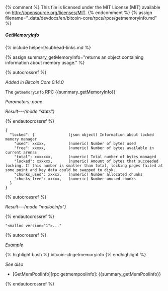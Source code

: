 {% comment %}
This file is licensed under the MIT License (MIT) available on
http://opensource.org/licenses/MIT.
{% endcomment %}
{% assign filename="_data/devdocs/en/bitcoin-core/rpcs/rpcs/getmemoryinfo.md" %}

##### GetMemoryInfo
{% include helpers/subhead-links.md %}

{% assign summary_getMemoryInfo="returns an object containing information about memory usage." %}

{% autocrossref %}

*Added in Bitcoin Core 0.14.0*

The `getmemoryinfo` RPC {{summary_getMemoryInfo}}

*Parameters: none*

*Result---(mode "stats")*

{% endautocrossref %}

    {
      "locked": {               (json object) Information about locked memory manager
        "used": xxxxx,          (numeric) Number of bytes used
        "free": xxxxx,          (numeric) Number of bytes available in current arenas
        "total": xxxxxxx,       (numeric) Total number of bytes managed
        "locked": xxxxxx,       (numeric) Amount of bytes that succeeded locking. If this number is smaller than total, locking pages failed at some point and key data could be swapped to disk.
        "chunks_used": xxxxx,   (numeric) Number allocated chunks
        "chunks_free": xxxxx,   (numeric) Number unused chunks
      }
    }

{% autocrossref %}

*Result---(mode "mallocinfo")*

{% endautocrossref %}

    "<malloc version="1">..."

{% autocrossref %}

*Example*

{% highlight bash %}
bitcoin-cli getmemoryinfo
{% endhighlight %}

*See also*

* [GetMemPoolInfo][rpc getmempoolinfo]: {{summary_getMemPoolInfo}}

{% endautocrossref %}
